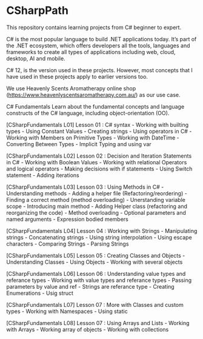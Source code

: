 # CSharpPath
This repository contains learning projects from C# beginner to expert. 

C# is the most popular language to build .NET applications today. It’s part of the .NET ecosystem, which offers developers all the tools, languages and frameworks to create all types of applications including web, cloud, desktop, AI and mobile.

C# 12, is the version used in these projects. However, most concepts that I have used in these projects apply to earlier versions too.

We use Heavenly Scents Aromatherapy online shop (https://www.heavenlyscentsaromatherapy.com.au/) as our use case.

C# Fundamentals
Learn about the fundamental concepts and language constructs of the C# language, including object-orientation (OO).

[CSharpFundamentals L01] Lesson 01 : C# syntax
	- Working with builting types
 	- Using Constant Values
  	- Creating strings
   	- Using operators in C#
    - Working with Members on Primitive Types
    - Working with DateTime
	- Converting Between Types
	- Implicit Typing and using var
 
[CSharpFundamentals L02] Lesson 02 : Decision and Iteration Statements in C#
	- Working with Boolean Values
	- Working with relational Operators and logical operators
    - Making decisions with if statements
	- Using Switch statement
	- Adding iterations

[CSharpFundamentals L03] Lesson 03 : Using Methods in C#
	- Understanding methods
	- Adding a helper file (Refactoring/reordering)
	- Finding a correct method (method overloading)
	- Unerstanding variable scope
	- Introducing main method
	- Adding Helper class (refactoring and reorganizing the code)
	- Method overloading
	- Optional parameters and named arguments
	- Expression bodied members

[CSharpFundamentals L04] Lesson 04 : Working with Strings
	- Manipulating strings
	- Concatenating strings
	- Using string interpolation
	- Using escape characters
	- Comparing Strings
	- Parsing Strings

[CSharpFundamentals L05] Lesson 05 : Creating Classes and Objects
	- Understanding Classes
	- Using Objects
	- Working with several objects

[CSharpFundamentals L06] Lesson 06 : Understanding value types and referance types
	- Working with value types and referance types
	- Passing parameters by value and ref
	- Strings are referance type
	- Creating Enumerations
	- Usig struct
	
[CSharpFundamentals L07] Lesson 07 : More with Classes and custom types
	- Working with Namespaces
	- Using static

[CSharpFundamentals L08] Lesson 07 : Using Arrays and Lists
	- Working with Arrays
	- Working array of objects
	- Working with collections





